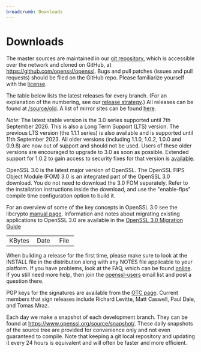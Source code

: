 ```yaml
---
breadcrumb: Downloads
---
```

# Downloads

The master sources are maintained in our [git repository](gitrepo.html),
which is accessible over the network and cloned on GitHub, at
<https://github.com/openssl/openssl>. Bugs and pull patches (issues and
pull requests) should be filed on the GitHub repo. Please familiarize
yourself with the [license](license.html).

The table below lists the latest releases for every branch. (For an explanation
of the numbering, see our [release strategy](/policies/releasestrat.html).)
All releases can be found at [/source/old](old). A list of mirror sites can be
found [here](mirror.html).

*Note:* The latest stable version is the 3.0 series supported until 7th
September 2026. This is also a Long Term Support (LTS) version. The
previous LTS version (the 1.1.1 series) is also available and is
supported until 11th September 2023. All older versions (including
1.1.0, 1.0.2, 1.0.0 and 0.9.8) are now out of support and should not be
used. Users of these older versions are encouraged to upgrade to 3.0 as
soon as possible. Extended support for 1.0.2 to gain access to security
fixes for that version is [available](/support/contracts.html).

OpenSSL 3.0 is the latest major version of OpenSSL. The OpenSSL FIPS
Object Module (FOM) 3.0 is an integrated part of the OpenSSL 3.0
download. You do not need to download the 3.0 FOM separately. Refer to
the installation instructions inside the download, and use the
"enable-fips" compile time configuration option to build it.

For an overview of some of the key concepts in OpenSSL 3.0 see the
libcrypto [manual
page](https://www.openssl.org/docs/man3.0/man7/crypto.html). Information
and notes about migrating existing applications to OpenSSL 3.0 are
available in the [OpenSSL 3.0 Migration
Guide](https://www.openssl.org/docs/man3.0/man7/migration_guide.html)

<p>
<table>
  <tr>
    <td>KBytes&nbsp;</td>
    <td>Date&nbsp;&nbsp;</td>
    <td>File&nbsp;</td>
  </tr>
  <!--#include virtual="index.inc" -->
</table>
</p>

When building a release for the first time, please make sure to look at
the INSTALL file in the distribution along with any NOTES file
applicable to your platform. If you have problems, look at the FAQ,
which can be found [online](/docs/faq.html). If you still need more
help, then join the [openssl-users](/community/mailinglists.html) email
list and post a question there.

PGP keys for the signatures are available from the
[OTC page](https://www.openssl.org/community/otc.html). Current members that
sign releases include Richard Levitte, Matt Caswell, Paul Dale, and Tomas Mraz.

Each day we make a snapshot of each development branch. They can be
found at <https://www.openssl.org/source/snapshot/>. These daily
snapshots of the source tree are provided for convenience only and not
even guaranteed to compile. Note that keeping a git local repository and
updating it every 24 hours is equivalent and will often be faster and
more efficient.

<!--#include virtual="/inc/legalities.shtml" -->
